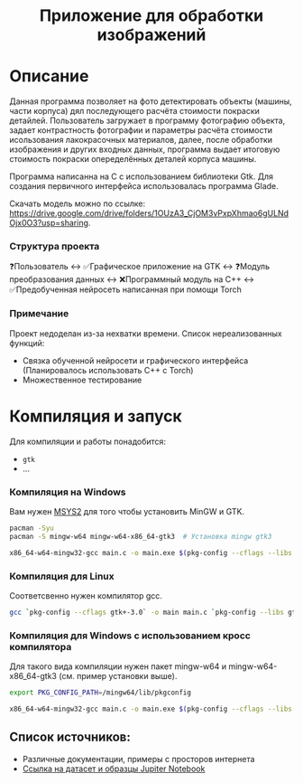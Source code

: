 <h1 align="center">Приложение для обработки изображений</h1>

# Описание

Данная программа позволяет на фото детектировать объекты (машины, части корпуса) дял последующего расчёта стоимости покраски детайлей. 
Пользователь загружает в программу фотографию объекта, задает контрастность фотографии и параметры расчёта стоимости исользования лакокрасочных материалов, далее, 
после обработки изображения и других входных данных, программа выдает итоговую стоимость покраски опеределённых деталей корпуса машины.

Программа написанна на C с использованием библиотеки Gtk. Для создания первичного интерфейса использовалась программа Glade.

Скачать модель можно по ссылке: https://drive.google.com/drive/folders/1OUzA3_CjOM3vPxpXhmao6gULNdOjx0O3?usp=sharing.

### Структура проекта

❓Пользователь <-> ✅Графическое приложение на GTK <-> ❓Модуль преобразования данных <-> ❌Программный модуль на C++ <-> ✅Предобученная нейросеть написанная при помощи Torch

### Примечание

Проект недоделан из-за нехватки времени. Список нереализованных функций:

- Связка обученной нейросети и графического интерфейса (Планировалось использовать C++ с Torch)
- Множественное тестирование

# Компиляция и запуск

Для компиляции и работы понадобится:
- `gtk`
- ...

### Компиляция на Windows

Вам нужен [MSYS2](https://www.msys2.org/) для того чтобы установить MinGW и GTK.

```sh
pacman -Syu
pacman -S mingw-w64 mingw-w64-x86_64-gtk3  # Установка mingw gtk3
```

```sh
x86_64-w64-mingw32-gcc main.c -o main.exe $(pkg-config --cflags --libs gtk+-3.0)
```

### Компиляция для Linux

Соответсвенно нужен компилятор gcc.

```sh
gcc `pkg-config --cflags gtk+-3.0` -o main main.c `pkg-config --libs gtk+-3.0` -Wall -export-dynamic
```

### Компиляция для Windows c использованием кросс компилятора

Для такого вида компиляции нужен пакет mingw-w64 и mingw-w64-x86_64-gtk3 (см. пример установки выше).

```sh
export PKG_CONFIG_PATH=/mingw64/lib/pkgconfig
```

```sh
x86_64-w64-mingw32-gcc main.c -o main.exe $(pkg-config --cflags --libs gtk+-3.0)
```

## Список источников:

- Различные документации, примеры с просторов интернета
- [Ссылка на датасет и образцы Jupiter Notebook](https://www.kaggle.com/datasets/trainingdatapro/car-masks)
